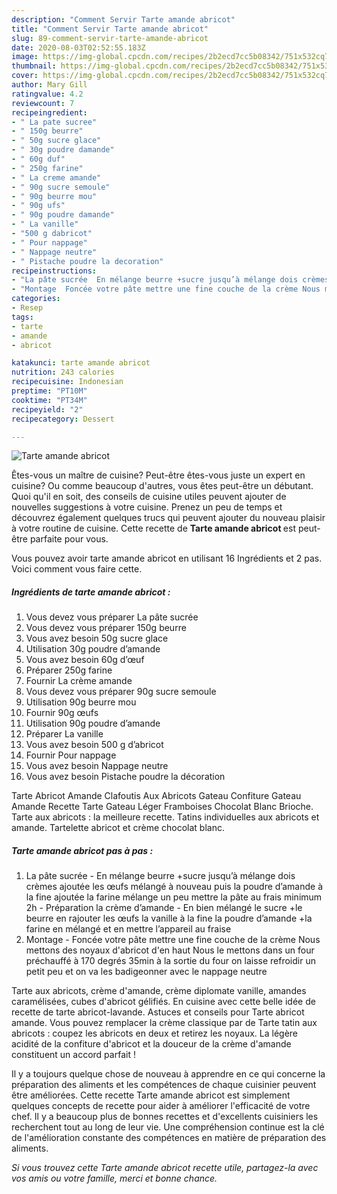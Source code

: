 ```yaml
---
description: "Comment Servir Tarte amande abricot"
title: "Comment Servir Tarte amande abricot"
slug: 89-comment-servir-tarte-amande-abricot
date: 2020-08-03T02:52:55.183Z
image: https://img-global.cpcdn.com/recipes/2b2ecd7cc5b08342/751x532cq70/tarte-amande-abricot-photo-principale-de-la-recette.jpg
thumbnail: https://img-global.cpcdn.com/recipes/2b2ecd7cc5b08342/751x532cq70/tarte-amande-abricot-photo-principale-de-la-recette.jpg
cover: https://img-global.cpcdn.com/recipes/2b2ecd7cc5b08342/751x532cq70/tarte-amande-abricot-photo-principale-de-la-recette.jpg
author: Mary Gill
ratingvalue: 4.2
reviewcount: 7
recipeingredient:
- " La pate sucree"
- " 150g beurre"
- " 50g sucre glace"
- " 30g poudre damande"
- " 60g duf"
- " 250g farine"
- " La creme amande"
- " 90g sucre semoule"
- " 90g beurre mou"
- " 90g ufs"
- " 90g poudre damande"
- " La vanille"
- "500 g dabricot"
- " Pour nappage"
- " Nappage neutre"
- " Pistache poudre la decoration"
recipeinstructions:
- "La pâte sucrée  En mélange beurre +sucre jusqu’à mélange dois crèmes ajoutée les œufs mélangé à nouveau puis la poudre d’amande à la fine ajoutée la farine mélange un peu mettre la pâte au frais minimum 2h  Préparation la crème d’amande  En bien mélangé le sucre +le beurre en rajouter les œufs la vanille à la fine la poudre d’amande +la farine en mélangé et en mettre l’appareil au fraise"
- "Montage  Foncée votre pâte mettre une fine couche de la crème Nous mettons des noyaux d&#39;abricot d&#39;en haut Nous le mettons dans un four préchauffé à 170 degrés 35min à la sortie du four on laisse refroidir un petit peu et on va les badigeonner avec le nappage neutre"
categories:
- Resep
tags:
- tarte
- amande
- abricot

katakunci: tarte amande abricot 
nutrition: 243 calories
recipecuisine: Indonesian
preptime: "PT10M"
cooktime: "PT34M"
recipeyield: "2"
recipecategory: Dessert

---
```



![Tarte amande abricot](https://img-global.cpcdn.com/recipes/2b2ecd7cc5b08342/751x532cq70/tarte-amande-abricot-photo-principale-de-la-recette.jpg)

Êtes-vous un maître de cuisine? Peut-être êtes-vous juste un expert en cuisine? Ou comme beaucoup d'autres, vous êtes peut-être un débutant. Quoi qu'il en soit, des conseils de cuisine utiles peuvent ajouter de nouvelles suggestions à votre cuisine. Prenez un peu de temps et découvrez également quelques trucs qui peuvent ajouter du nouveau plaisir à votre routine de cuisine. Cette recette de <strong> Tarte amande abricot </strong> est peut-être parfaite pour vous.

<!--inarticleads1-->

Vous pouvez avoir tarte amande abricot en utilisant 16 Ingrédients et 2 pas. Voici comment vous faire cette.

##### Ingrédients de tarte amande abricot :

1. Vous devez vous préparer  La pâte sucrée
1. Vous devez vous préparer  150g beurre
1. Vous avez besoin  50g sucre glace
1. Utilisation  30g poudre d’amande
1. Vous avez besoin  60g d’œuf
1. Préparer  250g farine
1. Fournir  La crème amande
1. Vous devez vous préparer  90g sucre semoule
1. Utilisation  90g beurre mou
1. Fournir  90g œufs
1. Utilisation  90g poudre d’amande
1. Préparer  La vanille
1. Vous avez besoin 500 g d’abricot
1. Fournir  Pour nappage
1. Vous avez besoin  Nappage neutre
1. Vous avez besoin  Pistache poudre la décoration


Tarte Abricot Amande Clafoutis Aux Abricots Gateau Confiture Gateau Amande Recette Tarte Gateau Léger Framboises Chocolat Blanc Brioche. Tarte aux abricots : la meilleure recette. Tatins individuelles aux abricots et amande. Tartelette abricot et crème chocolat blanc. 

<!--inarticleads2-->

##### Tarte amande abricot pas à pas :

1. La pâte sucrée  - En mélange beurre +sucre jusqu’à mélange dois crèmes ajoutée les œufs mélangé à nouveau puis la poudre d’amande à la fine ajoutée la farine mélange un peu mettre la pâte au frais minimum 2h  - Préparation la crème d’amande  - En bien mélangé le sucre +le beurre en rajouter les œufs la vanille à la fine la poudre d’amande +la farine en mélangé et en mettre l’appareil au fraise
1. Montage  - Foncée votre pâte mettre une fine couche de la crème Nous mettons des noyaux d&#39;abricot d&#39;en haut Nous le mettons dans un four préchauffé à 170 degrés 35min à la sortie du four on laisse refroidir un petit peu et on va les badigeonner avec le nappage neutre


Tarte aux abricots, crème d&#39;amande, crème diplomate vanille, amandes caramélisées, cubes d&#39;abricot gélifiés. En cuisine avec cette belle idée de recette de tarte abricot-lavande. Astuces et conseils pour Tarte abricot amande. Vous pouvez remplacer la crème classique par de Tarte tatin aux abricots : coupez les abricots en deux et retirez les noyaux. La légère acidité de la confiture d&#39;abricot et la douceur de la crème d&#39;amande constituent un accord parfait ! 

<!--inarticleads1-->

<p>
Il y a toujours quelque chose de nouveau à apprendre en ce qui concerne la préparation des aliments et les compétences de chaque cuisinier peuvent être améliorées. Cette recette Tarte amande abricot est simplement quelques concepts de recette pour aider à améliorer l'efficacité de votre chef. Il y a beaucoup plus de bonnes recettes et d'excellents cuisiniers les recherchent tout au long de leur vie. Une compréhension continue est la clé de l'amélioration constante des compétences en matière de préparation des aliments.
</p>

<p>
<i>Si vous trouvez cette Tarte amande abricot recette utile, partagez-la avec vos amis ou votre famille, merci et bonne chance.</i>
</p>
